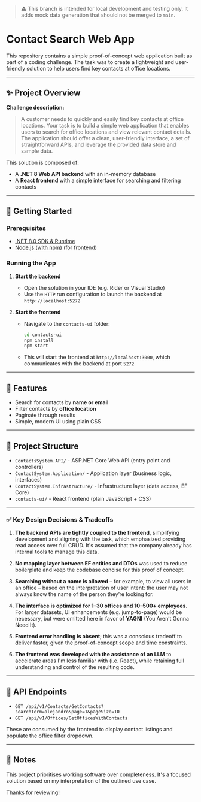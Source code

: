 > ⚠️ This branch is intended for local development and testing only.
> It adds mock data generation that should not be merged to `main`.

# Contact Search Web App

This repository contains a simple proof-of-concept web application built as part of a coding challenge. The task was to create a lightweight and user-friendly solution to help users find key contacts at office locations.

---

## ✨ Project Overview

**Challenge description:**

> A customer needs to quickly and easily find key contacts at office locations. Your task is to build a simple web application that enables users to search for office locations and view relevant contact details. The application should offer a clean, user-friendly interface, a set of straightforward APIs, and leverage the provided data store and sample data.

This solution is composed of:

* A **.NET 8 Web API backend** with an in-memory database
* A **React frontend** with a simple interface for searching and filtering contacts

---

## 🚀 Getting Started

### Prerequisites

* [.NET 8.0 SDK & Runtime](https://dotnet.microsoft.com/en-us/download/dotnet/8.0)
* [Node.js (with npm)](https://nodejs.org/) (for frontend)

### Running the App

1. **Start the backend**

   * Open the solution in your IDE (e.g. Rider or Visual Studio)
   * Use the `HTTP` run configuration to launch the backend at `http://localhost:5272`

2. **Start the frontend**

   * Navigate to the `contacts-ui` folder:

     ```bash
     cd contacts-ui
     npm install
     npm start
     ```
   * This will start the frontend at `http://localhost:3000`, which communicates with the backend at port `5272`

---

## 🔄 Features

* Search for contacts by **name or email**
* Filter contacts by **office location**
* Paginate through results
* Simple, modern UI using plain CSS

---

## 📂 Project Structure

* `ContactsSystem.API/` - ASP.NET Core Web API (entry point and controllers)
* `ContactSystem.Application/` - Application layer (business logic, interfaces)
* `ContactSystem.Infrastructure/` - Infrastructure layer (data access, EF Core)
* `contacts-ui/` - React frontend (plain JavaScript + CSS)

---

### ✅ Key Design Decisions & Tradeoffs

1. **The backend APIs are tightly coupled to the frontend**, simplifying development and aligning with the task, which emphasized providing read access over full CRUD. It's assumed that the company already has internal tools to manage this data.

2. **No mapping layer between EF entities and DTOs** was used to reduce boilerplate and keep the codebase concise for this proof of concept.

3. **Searching without a name is allowed** – for example, to view all users in an office – based on the interpretation of user intent: the user may not always know the name of the person they’re looking for.

4. **The interface is optimized for 1–30 offices and 10–500+ employees**. For larger datasets, UI enhancements (e.g. jump-to-page) would be necessary, but were omitted here in favor of **YAGNI** (You Aren’t Gonna Need It).

5. **Frontend error handling is absent**; this was a conscious tradeoff to deliver faster, given the proof-of-concept scope and time constraints.

6. **The frontend was developed with the assistance of an LLM** to accelerate areas I'm less familiar with (i.e. React), while retaining full understanding and control of the resulting code.

---

## 💼 API Endpoints

* `GET /api/v1/Contacts/GetContacts?searchTerm=alejandro&page=1&pageSize=10`
* `GET /api/v1/Offices/GetOfficesWithContacts`

These are consumed by the frontend to display contact listings and populate the office filter dropdown.

---

## 🙋‍ Notes

This project prioritises working software over completeness. It's a focused solution based on my interpretation of the outlined use case.

Thanks for reviewing!